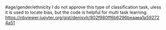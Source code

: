 #age/gender/ethnicity
I do not approve this type of classification task, uless it is used to locate bias, but the code is helpful for multi task learning.  
https://nbviewer.jupyter.org/gist/denisvlr/802f980ff6b6296beaaea1a592724a51